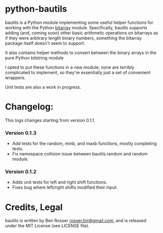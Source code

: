 # python-bautils

bautils is a Python module implementing some useful helper functions for
working with the Python [bitarray](https://pypi.python.org/pypi/bitarray/)
module. Specifically, bautils supports adding (and, coming soon) other
basic arithmetic operations on bitarrays as if they were arbitrary length
binary numbers, something the bitarray package itself doesn't seem to
support.

It also contains helper methods to convert between the binary arrays
in the pure Python bitstring module 

I opted to put these functions in a new module; none are terribly complicated
to implement, so they're essentially just a set of convenient wrappers.

Unit tests are also a work in progress.

# Changelog:

This logs changes starting from version 0.1.1.

### Version 0.1.3

* Add tests for the random, minb, and maxb functions, mostly completing tests.
* Fix namespace collision issue between bautils.random and random module.

### Version 0.1.2

* Adds unit tests for left and right shift functions.
* Fixes bug where left/right shifts modified their input.

# Credits, Legal

bautils is written by Ben Rosser <rosser.bjr@gmail.com>, and is released
under the MIT License (see LICENSE file).
